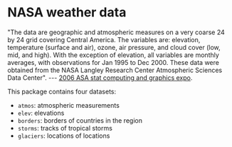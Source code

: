 # NASA weather data

"The data are geographic and atmospheric measures on a very coarse 24 by 24 grid covering Central America. The variables are: elevation, temperature (surface and air), ozone, air pressure, and cloud cover (low, mid, and high). With the exception of elevation, all variables are monthly averages, with observations for Jan 1995 to Dec 2000. These data were obtained from the NASA Langley Research Center Atmospheric Sciences Data Center". --- [2006 ASA stat computing and graphics expo](http://stat-computing.org/dataexpo/2006/).

This package contains four datasets:

* `atmos`: atmospheric measurements
* `elev`: elevations
* `borders`: borders of countries in the region
* `storms`: tracks of tropical storms
* `glaciers`: locations of locations



